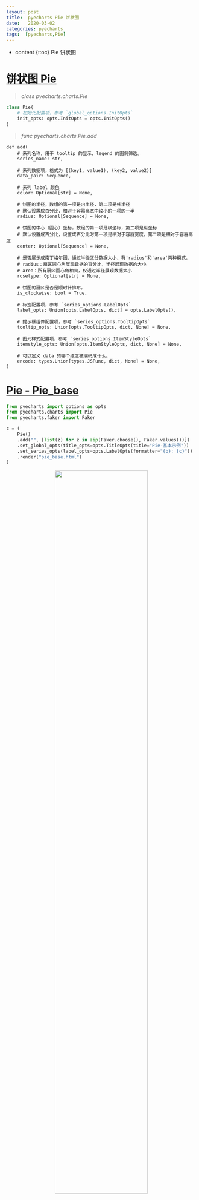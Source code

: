 ```yaml
---
layout: post
title:  pyecharts Pie 饼状图 
date:   2020-03-02
categories: pyecharts
tags:  [pyecharts,Pie]
---
```

* content
{:toc}
Pie 饼状图 











# [**饼状图 Pie**](http://gallery.pyecharts.org/#/Pie/README)

> *class pyecharts.charts.Pie*

```python
class Pie(
    # 初始化配置项，参考 `global_options.InitOpts`
    init_opts: opts.InitOpts = opts.InitOpts()
)
```

> *func pyecharts.charts.Pie.add*

```
def add(
    # 系列名称，用于 tooltip 的显示，legend 的图例筛选。
    series_name: str,

    # 系列数据项，格式为 [(key1, value1), (key2, value2)]
    data_pair: Sequence,

    # 系列 label 颜色
    color: Optional[str] = None,

    # 饼图的半径，数组的第一项是内半径，第二项是外半径
    # 默认设置成百分比，相对于容器高宽中较小的一项的一半
    radius: Optional[Sequence] = None,

    # 饼图的中心（圆心）坐标，数组的第一项是横坐标，第二项是纵坐标
    # 默认设置成百分比，设置成百分比时第一项是相对于容器宽度，第二项是相对于容器高度
    center: Optional[Sequence] = None,

    # 是否展示成南丁格尔图，通过半径区分数据大小，有'radius'和'area'两种模式。
    # radius：扇区圆心角展现数据的百分比，半径展现数据的大小
    # area：所有扇区圆心角相同，仅通过半径展现数据大小
    rosetype: Optional[str] = None,

    # 饼图的扇区是否是顺时针排布。
    is_clockwise: bool = True,

    # 标签配置项，参考 `series_options.LabelOpts`
    label_opts: Union[opts.LabelOpts, dict] = opts.LabelOpts(),

    # 提示框组件配置项，参考 `series_options.TooltipOpts`
    tooltip_opts: Union[opts.TooltipOpts, dict, None] = None,

    # 图元样式配置项，参考 `series_options.ItemStyleOpts`
    itemstyle_opts: Union[opts.ItemStyleOpts, dict, None] = None,

    # 可以定义 data 的哪个维度被编码成什么。
    encode: types.Union[types.JSFunc, dict, None] = None,
)
```



# [Pie - Pie_base](http://gallery.pyecharts.org/#/Pie/pie_base?id=pie-pie_base)

```python
from pyecharts import options as opts
from pyecharts.charts import Pie
from pyecharts.faker import Faker

c = (
    Pie()
    .add("", [list(z) for z in zip(Faker.choose(), Faker.values())])
    .set_global_opts(title_opts=opts.TitleOpts(title="Pie-基本示例"))
    .set_series_opts(label_opts=opts.LabelOpts(formatter="{b}: {c}"))
    .render("pie_base.html")
)

```

<center><img src="https://raw.githubusercontent.com/HG1227/image/master/img_tuchuang/20200521153306.png" width="70%" height="70%"></center>


> `zip` 将数据打包成元组，Pie 的数据格式为 数组格式的，要用 `list()` 将打包的数据转化为列表
>
> 如果数据是 pandas 处理得到的，要将其转为即 `.tolist()` 

# [Pie - Customized_pie](http://gallery.pyecharts.org/#/Pie/customized_pie?id=pie-customized_pie)

```python
import pyecharts.options as opts
from pyecharts.charts import Pie

x_data = ["直接访问", "邮件营销", "联盟广告", "视频广告", "搜索引擎"]
y_data = [335, 310, 274, 235, 400]
data_pair = [list(z) for z in zip(x_data, y_data)]
data_pair.sort(key=lambda x: x[1])

(
    Pie(init_opts=opts.InitOpts(bg_color="#2c343c"))
    .add(
        series_name="来源访问",
        data_pair=data_pair,
        rosetype="radius",
        radius="55%",
        center=["55%", "55%"],
        label_opts=opts.LabelOpts(is_show=False, position="center")
    )
    .set_global_opts(
        title_opts=opts.TitleOpts(
            title="Customized Pie",
            pos_left='center',
            pos_top="20",
            title_textstyle_opts=opts.TextStyleOpts(color="#afd")
        ),
        legend_opts=opts.LegendOpts(is_show=False)
    )
    .set_series_opts(
        tooltip_opts=opts.TooltipOpts(
            trigger='item',
            formatter="{a}<br/>{b}:{c}({d}%)"
            # a 表示  series_name
            # b 表示  数据名称
            # c 表示 数据
            # d 表示 百分比

        ),
        label_opts=opts.LabelOpts(color="rgba(255, 255, 255, 0.3)")
    )
    .render("customized_pie.html")
)
```

<center><img src="https://raw.githubusercontent.com/HG1227/image/master/img_tuchuang/20200521152751.png" width="70%" height="70%"></center> 
# [Pie - Doughnut_chart](http://gallery.pyecharts.org/#/Pie/doughnut_chart?id=pie-doughnut_chart)

```python
import pyecharts.options as opts
from pyecharts.charts import Pie


x_data = ["直接访问", "邮件营销", "联盟广告", "视频广告", "搜索引擎"]
y_data = [335, 310, 234, 135, 1548]

(
    Pie(init_opts=opts.InitOpts(width="1600px", height="1000px"))
    .add(
        series_name="访问来源",
        data_pair=[list(z) for z in zip(x_data, y_data)],
        radius=["50%", "70%"],
        label_opts=opts.LabelOpts(is_show=False, position="center"),
    )
    .set_global_opts(legend_opts=opts.LegendOpts(pos_left="legft", orient="vertical"))
    .set_series_opts(
        tooltip_opts=opts.TooltipOpts(
            trigger="item", formatter="{a} <br/>{b}: {c} ({d}%)"
        ),
        # label_opts=opts.LabelOpts(formatter="{b}: {c}")
    )
    .render("doughnut_chart.html")
)

```

<center><img src="https://raw.githubusercontent.com/HG1227/image/master/img_tuchuang/20200521155105.png" width="70%" height="70%"></center>


# [Pie - Pie_rich_label](http://gallery.pyecharts.org/#/Pie/pie_rich_label?id=pie-pie_rich_label)

```python
from pyecharts import options as opts
from pyecharts.charts import Pie
from pyecharts.faker import Faker

c = (
    Pie()
    .add(
        "",
        [list(z) for z in zip(Faker.choose(), Faker.values())],
        radius=["40%", "55%"],
        label_opts=opts.LabelOpts(
            position="outside",
            formatter="{a|{a}}{abg|}\n{hr|}\n {b|{b}: }{c}  {per|{d}%}  ",
            background_color="#eee",
            border_color="#aaa",
            border_width=1,
            border_radius=4,
            rich={
                "a": {"color": "#999", "lineHeight": 22, "align": "center"},
                "abg": {
                    "backgroundColor": "#e3e3e3",
                    "width": "100%",
                    "align": "right",
                    "height": 22,
                    "borderRadius": [4, 4, 0, 0],
                },
                "hr": {
                    "borderColor": "#aaa",
                    "width": "100%",
                    "borderWidth": 0.5,
                    "height": 0,
                },
                "b": {"fontSize": 16, "lineHeight": 33},
                "per": {
                    "color": "#eee",
                    "backgroundColor": "#334455",
                    "padding": [2, 4],
                    "borderRadius": 2,
                },
            },
        ),
    )
    .set_global_opts(title_opts=opts.TitleOpts(title="Pie-富文本示例"))
    .render("pie_rich_label.html")
)

```

<center><img src="https://raw.githubusercontent.com/HG1227/image/master/img_tuchuang/20200521154737.png" width="70%" height="70%"></center>


# [Pie - Pie_position](http://gallery.pyecharts.org/#/Pie/pie_position?id=pie-pie_position)

```python
from pyecharts import options as opts
from pyecharts.charts import Pie
from pyecharts.faker import Faker

c = (
    Pie()
    .add(
        "",
        [list(z) for z in zip(Faker.choose(), Faker.values())],
        center=["35%", "50%"],
    )
    .set_global_opts(
        title_opts=opts.TitleOpts(title="Pie-调整位置"),
        legend_opts=opts.LegendOpts(pos_left="15%"),
    )
    .set_series_opts(label_opts=opts.LabelOpts(formatter="{b}: {c}"))
    .render("pie_position.html")
)
```

<center><img src="https://raw.githubusercontent.com/HG1227/image/master/img_tuchuang/20200521153526.png" width="70%" height="70%"></center>


# [Pie - Pie_rosetype](http://gallery.pyecharts.org/#/Pie/pie_rosetype?id=pie-pie_rosetype)

```python
from pyecharts import options as opts
from pyecharts.charts import Pie
from pyecharts.faker import Faker


v = Faker.choose()
c = (
    Pie()
    .add(
        "",
        [list(z) for z in zip(v, Faker.values())],
        radius=["30%", "75%"],
        center=["25%", "50%"],
        rosetype="radius",
        label_opts=opts.LabelOpts(is_show=False),
    )
    .add(
        "",
        [list(z) for z in zip(v, Faker.values())],
        radius=["30%", "75%"],
        center=["75%", "50%"],
        rosetype="area",
    )
    .set_global_opts(title_opts=opts.TitleOpts(title="Pie-玫瑰图示例"))
    .render("pie_rosetype.html")
    
  
)

```

<center><img src="https://raw.githubusercontent.com/HG1227/image/master/img_tuchuang/20200521153819.png" width="70%" height="70%"></center>
是否展示成南丁格尔图，通过半径区分数据大小，有`radius`和`area`两种模式。     

- `radius`：扇区圆心角展现数据的百分比，半径展现数据的大小    

- `area`：所有扇区圆心角相同，仅通过半径展现数据大小



# [Pie - Pie_radius](http://gallery.pyecharts.org/#/Pie/pie_radius?id=pie-pie_radius)

```python
from pyecharts import options as opts
from pyecharts.charts import Pie
from pyecharts.faker import Faker

c = (
    Pie()
    .add(
        "",
        [list(z) for z in zip(Faker.choose(), Faker.values())],
        radius=["40%", "75%"],
    )
    .set_global_opts(
        title_opts=opts.TitleOpts(title="Pie-Radius"),
        legend_opts=opts.LegendOpts(orient="vertical", pos_top="15%", pos_left="2%"),
    )
    .set_series_opts(label_opts=opts.LabelOpts(formatter="{b}: {c}"))
    .render("pie_radius.html")
)

```

<center><img src="https://raw.githubusercontent.com/HG1227/image/master/img_tuchuang/20200521154132.png" width="70%" height="70%"></center>
饼图的半径，数组的第一项是内半径，第二项是外半径    **默认设置成百分比，相对于容器高宽中较小的一项的一半**   ` radius: Optional[Sequence] = None,`



# [Pie - Mutiple_pie](http://gallery.pyecharts.org/#/Pie/mutiple_pie?id=pie-mutiple_pie)

```python
from pyecharts import options as opts
from pyecharts.charts import Pie
from pyecharts.commons.utils import JsCode


fn = """
    function(params) {
        if(params.name == '其他')
            return '\\n\\n\\n' + params.name + ' : ' + params.value + '%';
        return params.name + ' : ' + params.value + '%';
    }
    """


def new_label_opts():
    return opts.LabelOpts(formatter=JsCode(fn), position="center")


c = (
    Pie()
    .add(
        "",
        [list(z) for z in zip(["剧情", "其他"], [25, 75])],
        center=["20%", "30%"],
        radius=[60, 80],
        label_opts=new_label_opts(),
    )
    .add(
        "",
        [list(z) for z in zip(["奇幻", "其他"], [24, 76])],
        center=["55%", "30%"],
        radius=[60, 80],
        label_opts=new_label_opts(),
    )
    .add(
        "",
        [list(z) for z in zip(["爱情", "其他"], [14, 86])],
        center=["20%", "70%"],
        radius=[60, 80],
        label_opts=new_label_opts(),
    )
    .add(
        "",
        [list(z) for z in zip(["惊悚", "其他"], [11, 89])],
        center=["55%", "70%"],
        radius=[60, 80],
        label_opts=new_label_opts(),
    )
    .set_global_opts(
        title_opts=opts.TitleOpts(title="Pie-多饼图基本示例"),
        legend_opts=opts.LegendOpts(
            type_="scroll", pos_top="20%", pos_left="80%", orient="vertical"
        ),
    )
    .render("mutiple_pie.html")
)

```

<center><img src="https://raw.githubusercontent.com/HG1227/image/master/img_tuchuang/20200521155724.png" width="70%" height="70%"></center>


# [Pie - Nested_pies](http://gallery.pyecharts.org/#/Pie/nested_pies?id=pie-nested_pies)

```python
import pyecharts.options as opts
from pyecharts.charts import Pie


inner_x_data = ["直达", "营销广告", "搜索引擎"]
inner_y_data = [335, 679, 1548]
inner_data_pair = [list(z) for z in zip(inner_x_data, inner_y_data)]

outer_x_data = ["直达", "营销广告", "搜索引擎", "邮件营销", "联盟广告", "视频广告", "百度", "谷歌", "必应", "其他"]
outer_y_data = [335, 310, 234, 135, 1048, 251, 147, 102]
outer_data_pair = [list(z) for z in zip(outer_x_data, outer_y_data)]

(
    Pie(init_opts=opts.InitOpts(width="1600px", height="800px"))
    .add(
        series_name="访问来源",
        data_pair=inner_data_pair,
        radius=[0, "30%"],
        label_opts=opts.LabelOpts(position="inner"),
    )
    .add(
        series_name="访问来源",
        radius=["40%", "55%"],
        data_pair=outer_data_pair,
        label_opts=opts.LabelOpts(
            position="outside",
            formatter="{a|{a}}{abg|}\n{hr|}\n {b|{b}: }{c}  {per|{d}%}  ",
            background_color="#eee",
            border_color="#aaa",
            border_width=1,
            border_radius=4,
            rich={
                "a": {"color": "#999", "lineHeight": 22, "align": "center"},
                "abg": {
                    "backgroundColor": "#e3e3e3",
                    "width": "100%",
                    "align": "right",
                    "height": 22,
                    "borderRadius": [4, 4, 0, 0],
                },
                "hr": {
                    "borderColor": "#aaa",
                    "width": "100%",
                    "borderWidth": 0.5,
                    "height": 0,
                },
                "b": {"fontSize": 16, "lineHeight": 33},
                "per": {
                    "color": "#eee",
                    "backgroundColor": "#334455",
                    "padding": [2, 4],
                    "borderRadius": 2,
                },
            },
        ),
    )
    .set_global_opts(legend_opts=opts.LegendOpts(pos_left="left", orient="vertical"))
    .set_series_opts(
        tooltip_opts=opts.TooltipOpts(
            trigger="item", formatter="{a} <br/>{b}: {c} ({d}%)"
        )
    )
    .render("nested_pies.html")
)

```

<center><img src="https://raw.githubusercontent.com/HG1227/image/master/img_tuchuang/20200521154523.png" width="70%" height="70%"></center>










































# [Pie - Pie_scroll_legend](http://gallery.pyecharts.org/#/Pie/pie_scroll_legend?id=pie-pie_scroll_legend)

```python
from pyecharts import options as opts
from pyecharts.charts import Pie
from pyecharts.faker import Faker

c = (
    Pie()
    .add(
        "",
        [
            list(z)
            for z in zip(
                Faker.choose() + Faker.choose() + Faker.choose(),
                Faker.values() + Faker.values() + Faker.values(),
            )
        ],
        center=["40%", "50%"],
    )
    .set_global_opts(
        title_opts=opts.TitleOpts(title="Pie-Legend 滚动"),
        legend_opts=opts.LegendOpts(type_="scroll", pos_left="80%", orient="vertical"),
    )
    .set_series_opts(label_opts=opts.LabelOpts(formatter="{b}: {c}"))
    .render("pie_scroll_legend.html")
)

```

<center><img src="https://raw.githubusercontent.com/HG1227/image/master/img_tuchuang/20200521155323.png" width="70%" height="70%"></center>
图例的类型。可选值：    

- `plain`：普通图例。缺省就是普通图例。  

-  `scroll`：可滚动翻页的图例。当图例数量较多时可以使用。    
- `type_: Optional[str] = None`,



# [Pie - Pie_set_color](http://gallery.pyecharts.org/#/Pie/pie_set_color?id=pie-pie_set_color)

```
from pyecharts import options as opts
from pyecharts.charts import Pie
from pyecharts.faker import Faker

c = (
    Pie()
    .add("", [list(z) for z in zip(Faker.choose(), Faker.values())])
    .set_colors(["blue", "green", "yellow", "red", "pink", "orange", "purple"])
    .set_global_opts(title_opts=opts.TitleOpts(title="Pie-设置颜色"))
    .set_series_opts(label_opts=opts.LabelOpts(formatter="{b}: {c}"))
    .render("pie_set_color.html")
)
```

<center><img src="https://raw.githubusercontent.com/HG1227/image/master/img_tuchuang/20200521153628.png" width="70%" height="70%"></center>